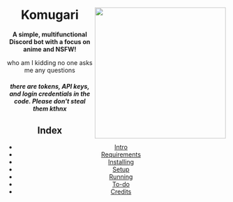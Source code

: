 <html>
    <header>
        <img align="right" src="https://a.safe.moe/vIEnD.png" height="300" >
        <h1>Komugari</h1>
        <p><b>A simple, multifunctional Discord bot with a focus on anime and NSFW!</b></p>
        who am I kidding no one asks me any questions
    
##### there are tokens, API keys, and login credentials in the code. <b>Please</b> don't steal them kthnx

## Index
- [Intro](https://github.com/DysphoriAlluka/Komugari/wiki)
- [Requirements](https://github.com/DysphoriAlluka/Komugari/wiki/Running-the-Bot-Yourself!#requirements)
- [Installing](https://github.com/DysphoriAlluka/Komugari/wiki/Running-the-Bot-Yourself!#installing)
- [Setup](https://github.com/DysphoriAlluka/Komugari/wiki/Running-the-Bot-Yourself!#setup)
- [Running](https://github.com/DysphoriAlluka/Komugari/wiki/Running-the-Bot-Yourself!#running)
- [To-do](#todo)
- [Credits](https://github.com/DysphoriAlluka/Komugari/wiki/Credits)